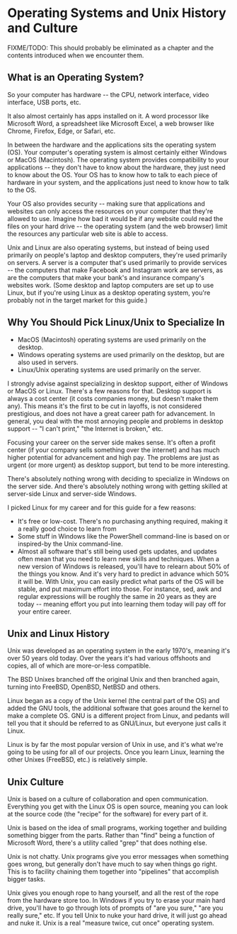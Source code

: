 # Operating Systems and Unix History and Culture

FIXME/TODO: This should probably be eliminated as a chapter and the contents introduced when we encounter them.

## What is an Operating System?

So your computer has hardware -- the CPU, network interface, video interface, USB ports, etc.

It also almost certainly has apps installed on it. A word processor like Microsoft Word, a spreadsheet like Microsoft Excel, a web browser like Chrome, Firefox, Edge, or Safari, etc.

In between the hardware and the applications sits the operating system (OS). Your computer's operating system is almost certainly either Windows or MacOS (Macintosh). The operating system provides compatibility to your applications -- they don't have to know about the hardware, they just need to know about the OS. Your OS has to know how to talk to each piece of hardware in your system, and the applications just need to know how to talk to the OS.

Your OS also provides security -- making sure that applications and websites can only access the resources on your computer that they're allowed to use. Imagine how bad it would be if any website could read the files on your hard drive -- the operating system (and the web browser) limit the resources any particular web site is able to access.

Unix and Linux are also operating systems, but instead of being used primarily on people's laptop and desktop computers, they're used primarily on servers. A server is a computer that's used primarily to provide services -- the computers that make Facebook and Instagram work are servers, as are the computers that make your bank's and insurance company's websites work. (Some desktop and laptop computers are set up to use Linux, but if you're using Linux as a desktop operating system, you're probably not in the target market for this guide.)

## Why You Should Pick Linux/Unix to Specialize In

* MacOS (Macintosh) operating systems are used primarily on the desktop.
* Windows operating systems are used primarily on the desktop, but are also used in servers.
* Linux/Unix operating systems are used primarily on the server.

I strongly advise against specializing in desktop support, either of Windows or MacOS or Linux. There's a few reasons for that. Desktop support is always a cost center (it costs companies money, but doesn't make them any). This means it's the first to be cut in layoffs, is not considered prestigious, and does not have a great career path for advancement. In general, you deal with the most annoying people and problems in desktop support -- "I can't print," "the Internet is broken," etc.

Focusing your career on the server side makes sense. It's often a profit center (if your company sells something over the internet) and has much higher potential for advancement and high pay. The problems are just as urgent (or more urgent) as desktop support, but tend to be more interesting.

There's absolutely nothing wrong with deciding to specialize in Windows on the server side. And there's absolutely nothing wrong with getting skilled at server-side Linux and server-side Windows.

I picked Linux for my career and for this guide for a few reasons:

* It's free or low-cost. There's no purchasing anything required, making it a really good choice to learn from
* Some stuff in Windows like the PowerShell command-line is based on or inspired-by the Unix command-line.
* Almost all software that's still being used gets updates, and updates often mean that you need to learn new skills and techniques. When a new version of Windows is released, you'll have to relearn about 50% of the things you know. And it's very hard to predict in advance which 50% it will be. With Unix, you can easily predict what parts of the OS will be stable, and put maximum effort into those. For instance, sed, awk and regular expressions will be roughly the same in 20 years as they are today -- meaning effort you put into learning them today will pay off for your entire career.

## Unix and Linux History

Unix was developed as an operating system in the early 1970's, meaning it's over 50 years old today. Over the years it's had various offshoots and copies, all of which are more-or-less compatible.

The BSD Unixes branched off the original Unix and then branched again, turning into FreeBSD, OpenBSD, NetBSD and others.

Linux began as a copy of the Unix kernel (the central part of the OS) and added the GNU tools, the additional software that goes around the kernel to make a complete OS. GNU is a different project from Linux, and pedants will tell you that it should be referred to as GNU/Linux, but everyone just calls it Linux.

Linux is by far the most popular version of Unix in use, and it's what we're going to be using for all of our projects. Once you learn Linux, learning the other Unixes (FreeBSD, etc.) is relatively simple.

## Unix Culture

Unix is based on a culture of collaboration and open communication. Everything you get with the Linux OS is open source, meaning you can look at the source code (the "recipe" for the software) for every part of it.

Unix is based on the idea of small programs, working together and building something bigger from the parts. Rather than "find" being a function of Microsoft Word, there's a utility called "grep" that does nothing else.

Unix is not chatty. Unix programs give you error messages when something goes wrong, but generally don't have much to say when things go right. This is to facility chaining them together into "pipelines" that accomplish bigger tasks.

Unix gives you enough rope to hang yourself, and all the rest of the rope from the hardware store too. In Windows if you try to erase your main hard drive, you'll have to go through lots of prompts of "are you sure," "are you really sure," etc. If you tell Unix to nuke your hard drive, it will just go ahead and nuke it. Unix is a real "measure twice, cut once" operating system.
